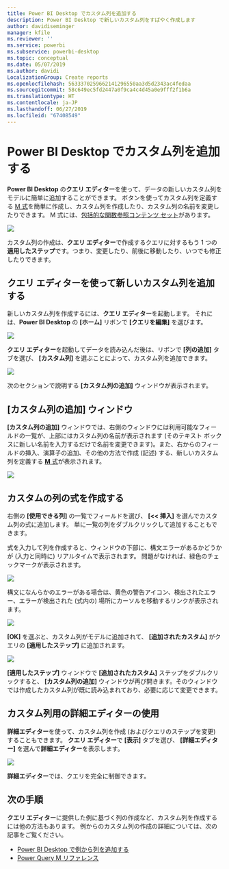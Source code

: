 ```yaml
---
title: Power BI Desktop でカスタム列を追加する
description: Power BI Desktop で新しいカスタム列をすばやく作成します
author: davidiseminger
manager: kfile
ms.reviewer: ''
ms.service: powerbi
ms.subservice: powerbi-desktop
ms.topic: conceptual
ms.date: 05/07/2019
ms.author: davidi
LocalizationGroup: Create reports
ms.openlocfilehash: 5633370259662141296550aa3d5d2343ac4fedaa
ms.sourcegitcommit: 58c649ec5fd2447a0f9ca4c4d45a0e9fff2f1b6a
ms.translationtype: HT
ms.contentlocale: ja-JP
ms.lasthandoff: 06/27/2019
ms.locfileid: "67408549"
---
```

# <a name="add-a-custom-column-in-power-bi-desktop"></a>Power BI Desktop でカスタム列を追加する
**Power BI Desktop** の**クエリ エディター**を使って、データの新しいカスタム列をモデルに簡単に追加することができます。 ボタンを使ってカスタム列を定義する [M 式](https://msdn.microsoft.com/library/mt270235.aspx)を簡単に作成し、カスタム列を作成したり、カスタム列の名前を変更したりできます。 M 式には、[包括的な関数参照コンテンツ セット](https://msdn.microsoft.com/library/mt779182.aspx)があります。 

![](media/desktop-add-custom-column/add-custom-column_01.png)

カスタム列の作成は、**クエリ エディター**で作成するクエリに対するもう 1 つの**適用したステップ**です。つまり、変更したり、前後に移動したり、いつでも修正したりできます。

## <a name="use-query-editor-to-add-a-new-custom-column"></a>クエリ エディターを使って新しいカスタム列を追加する
新しいカスタム列を作成するには、**クエリ エディター**を起動します。 それには、**Power BI Desktop** の **[ホーム]** リボンで **[クエリを編集]** を選びます。

![](media/desktop-add-custom-column/add-column-from-example_02.png)

**クエリ エディター**を起動してデータを読み込んだ後は、リボンで **[列の追加]** タブを選び、 **[カスタム列]** を選ぶことによって、カスタム列を追加できます。

![](media/desktop-add-custom-column/add-custom-column_02.png)

次のセクションで説明する **[カスタム列の追加]** ウィンドウが表示されます。

## <a name="the-add-custom-column-window"></a>[カスタム列の追加] ウィンドウ
**[カスタム列の追加]** ウィンドウでは、右側のウィンドウには利用可能なフィールドの一覧が、上部にはカスタム列の名前が表示されます (そのテキスト ボックスに新しい名前を入力するだけで名前を変更できます)。また、右からのフィールドの挿入、演算子の追加、その他の方法で作成 (記述) する、新しいカスタム列を定義する [**M** 式](https://msdn.microsoft.com/library/mt779182.aspx)が表示されます。 

![](media/desktop-add-custom-column/add-custom-column_03.png)

## <a name="create-formulas-for-your-custom-column"></a>カスタムの列の式を作成する
右側の **[使用できる列]** の一覧でフィールドを選び、 **[<< 挿入]** を選んでカスタム列の式に追加します。 単に一覧の列をダブルクリックして追加することもできます。

式を入力して列を作成すると、ウィンドウの下部に、構文エラーがあるかどうかが (入力と同時に) リアルタイムで表示されます。 問題がなければ、緑色のチェックマークが表示されます。

![](media/desktop-add-custom-column/add-custom-column_04.png)

構文になんらかのエラーがある場合は、黄色の警告アイコン、検出されたエラー、エラーが検出された (式内の) 場所にカーソルを移動するリンクが表示されます。

![](media/desktop-add-custom-column/add-custom-column_05.png)

**[OK]** を選ぶと、カスタム列がモデルに追加されて、 **[追加されたカスタム]** がクエリの **[適用したステップ]** に追加されます。

![](media/desktop-add-custom-column/add-custom-column_06.png)

**[適用したステップ]** ウィンドウで **[追加されたカスタム]** ステップをダブルクリックすると、 **[カスタム列の追加]** ウィンドウが再び開きます。そのウィンドウでは作成したカスタム列が既に読み込まれており、必要に応じて変更できます。

## <a name="using-the-advanced-editor-for-custom-columns"></a>カスタム列用の詳細エディターの使用
**詳細エディター**を使って、カスタム列を作成 (およびクエリのステップを変更) することもできます。 **クエリ エディター**で **[表示]** タブを選び、 **[詳細エディター]** を選んで**詳細エディター**を表示します。

![](media/desktop-add-custom-column/add-custom-column_07.png)

**詳細エディター**では、クエリを完全に制御できます。

## <a name="next-steps"></a>次の手順
**クエリ エディター**に提供した例に基づく列の作成など、カスタム列を作成するには他の方法もあります。 例からのカスタム列の作成の詳細については、次の記事をご覧ください。

* [Power BI Desktop で例から列を追加する](desktop-add-column-from-example.md)
* [Power Query M リファレンス](/powerquery-m/power-query-m-reference)  

